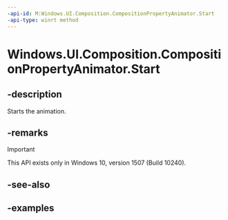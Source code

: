 ```yaml
---
-api-id: M:Windows.UI.Composition.CompositionPropertyAnimator.Start
-api-type: winrt method
---
```


# Windows.UI.Composition.CompositionPropertyAnimator.Start

<!--
public void Start ();
-->


## -description

Starts the animation.

## -remarks

> [!IMPORTANT]
> This API exists only in Windows 10, version 1507 (Build 10240).

## -see-also

## -examples


